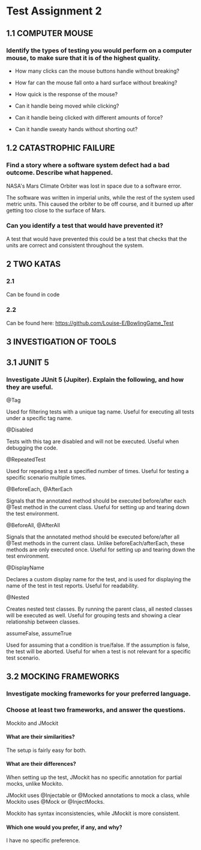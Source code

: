 # Test Assignment 2

## 1.1 COMPUTER MOUSE

### Identify the types of testing you would perform on a computer mouse, to make sure that it is of the highest quality.

- How many clicks can the mouse buttons handle without breaking?

- How far can the mouse fall onto a hard surface without breaking?

- How quick is the response of the mouse?

- Can it handle being moved while clicking?

- Can it handle being clicked with different amounts of force?

- Can it handle sweaty hands without shorting out?

## 1.2 CATASTROPHIC FAILURE

### Find a story where a software system defect had a bad outcome. Describe what happened. 

NASA's Mars Climate Orbiter was lost in space due to a software error. 

The software was written in imperial units, while the rest of the system used metric units. This caused the orbiter to be off course, and it burned up after getting too close to the surface of Mars.

### Can you identify a test that would have prevented it?

A test that would have prevented this could be a test that checks that the units are correct and consistent throughout the system.

## 2 TWO KATAS

### 2.1
Can be found in code

### 2.2
Can be found here: https://github.com/Louise-E/BowlingGame_Test

## 3 INVESTIGATION OF TOOLS

## 3.1 JUNIT 5

### Investigate JUnit 5 (Jupiter). Explain the following, and how they are useful.

@Tag

Used for filtering tests with a unique tag name. Useful for executing all tests under a specific tag name.

@Disabled

Tests with this tag are disabled and will not be executed. Useful when debugging the code.

@RepeatedTest

Used for repeating a test a specified number of times. Useful for testing a specific scenario multiple times.

@BeforeEach, @AfterEach

Signals that the annotated method should be executed before/after each @Test method in the current class. Useful for setting up and tearing down the test environment.

@BeforeAll, @AfterAll

Signals that the annotated method should be executed before/after all @Test methods in the current class. Unlike beforeEach/afterEach, these methods are only executed once. Useful for setting up and tearing down the test environment.

@DisplayName

Declares a custom display name for the test, and is used for displaying the name of the test in test reports. Useful for readability.

@Nested

Creates nested test classes. By running the parent class, all nested classes will be executed as well. Useful for grouping tests and showing a clear relationship between classes.

assumeFalse, assumeTrue

Used for assuming that a condition is true/false. If the assumption is false, the test will be aborted. Useful for when a test is not relevant for a specific test scenario.

## 3.2 MOCKING FRAMEWORKS

### Investigate mocking frameworks for your preferred language. 
### Choose at least two frameworks, and answer the questions.

Mockito and JMockit

#### What are their similarities?

The setup is fairly easy for both. 

#### What are their differences?

When setting up the test, JMockit has no specific annotation for partial mocks, unlike Mockito.

JMockit uses @Injectable or @Mocked annotations to mock a class, while Mockito uses @Mock or @InjectMocks.

Mockito has syntax inconsistencies, while JMockit is more consistent.


#### Which one would you prefer, if any, and why?

I have no specific preference.

